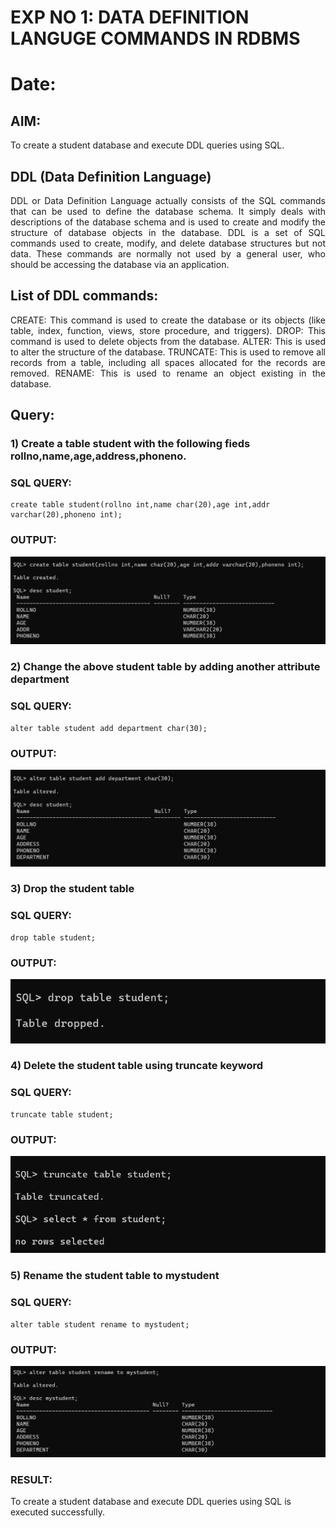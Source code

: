 # EXP NO 1: DATA DEFINITION LANGUGE COMMANDS IN RDBMS
# Date: 

## AIM:
To create a student database and execute DDL queries using SQL.


## DDL (Data Definition Language)
<div align="justify">
DDL or Data Definition Language actually consists of the SQL commands that can be used to define the database schema. It simply deals with descriptions of the database schema and is used to create and modify the structure of database objects in the database. DDL is a set of SQL commands used to create, modify, and delete database structures but not data. These commands are normally not used by a general user, who should be accessing the database via an application.
</div>
 
## List of DDL commands: 
<div align="justify">
CREATE: This command is used to create the database or its objects (like table, index, function, views, store procedure, and triggers).
DROP: This command is used to delete objects from the database.
ALTER: This is used to alter the structure of the database.
TRUNCATE: This is used to remove all records from a table, including all spaces allocated for the records are removed.
RENAME: This is used to rename an object existing in the database.
</div>

## Query:
### 1) Create a table student with the following fieds rollno,name,age,address,phoneno.

### SQL QUERY: 
```
create table student(rollno int,name char(20),age int,addr varchar(20),phoneno int);
```
### OUTPUT:
![F2_DBMS](create.png)

### 2) Change the above student table by adding another attribute department

### SQL QUERY: 
```
alter table student add department char(30);

```
### OUTPUT:
![F2_DBMS](dept.png)

### 3) Drop the student table
 
### SQL QUERY: 
```
drop table student;

```
### OUTPUT:
![F2_DBMS](drop.png)

### 4) Delete the student table using truncate keyword
### SQL QUERY: 
```
truncate table student;

```
### OUTPUT:
![F2_DBMS](trunc.png)

### 5) Rename the student table to mystudent
### SQL QUERY: 
```
alter table student rename to mystudent;

```
### OUTPUT:
![F2_DBMS](rename.png)

### RESULT:
To create a student database and execute DDL queries using SQL is executed successfully.
